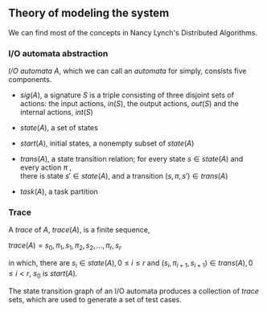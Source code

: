 

## Theory of modeling the system

We can find most of the concepts in Nancy Lynch's Distributed Algorithms.

### I/O automata abstraction

*I/O automata* $A$, which we can call an *automata* for simply, consists five components.

* $sig(A)$, a signature $S$ is a triple consisting of three disjoint sets of actions: 
the input actions, $in(S)$, the output actions, $out(S)$  and the internal actions, $int(S)$

* $state(A)$, a set of states

* $start(A)$, initial states, a nonempty subset of $state(A)$

* $trans(A)$, a state transition relation; for every state $s \in state(A)$ and every action $\pi$ ,  
there is state $s' \in state(A)$, and a transition $(s, \pi, s') \in trans(A)$

* $task(A)$, a task partition


### Trace

A *trace* of $A$,  $trace(A)$, is a finite sequence,

$trace(A) = s_0, \pi_1, s_1, \pi_2, s_2, ...,  \pi_r, s_r$

in which, there are  $s_i \in state(A), 0 \le i \le r$ and
$(s_i, \pi_{i+1}, s_{i+1}) \in trans(A), 0 \le i < r$, $s_0$ is ${start(A)}$.

The state transition graph of an I/O automata produces a collection of *trace* sets, 
which are used to generate a set of test cases. 
